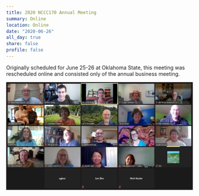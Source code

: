 ```yaml
---
title: 2020 NCCC170 Annual Meeting
summary: Online
location: Online
date: "2020-06-26"
all_day: true
share: false
profile: false
---
```


Originally scheduled for June 25-26 at Oklahoma State, this meeting was rescheduled online and consisted only of the annual business meeting.

![2020 Attendees](NCCC170_2020sm.jpg)
